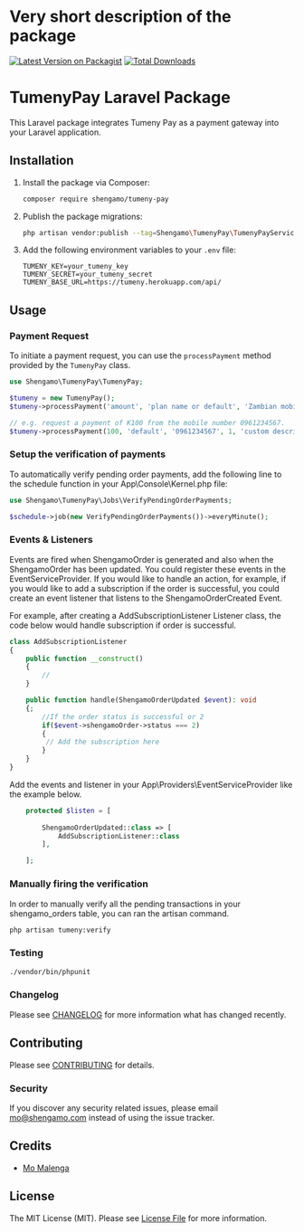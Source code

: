 # Very short description of the package

[![Latest Version on Packagist](https://img.shields.io/packagist/v/shengamo/tumeny-pay.svg?style=flat-square)](https://packagist.org/packages/shengamo/tumeny-pay)
[![Total Downloads](https://img.shields.io/packagist/dt/shengamo/tumeny-pay.svg?style=flat-square)](https://packagist.org/packages/shengamo/tumeny-pay)

# TumenyPay Laravel Package

This Laravel package integrates Tumeny Pay as a payment gateway into your Laravel application.

## Installation

1. Install the package via Composer:

    ```bash
    composer require shengamo/tumeny-pay
    ```

2. Publish the package migrations:

    ```bash
    php artisan vendor:publish --tag=Shengamo\TumenyPay\TumenyPayServiceProvider
    ```

3. Add the following environment variables to your `.env` file:

    ```env
    TUMENY_KEY=your_tumeny_key
    TUMENY_SECRET=your_tumeny_secret
    TUMENY_BASE_URL=https://tumeny.herokuapp.com/api/
    ```

## Usage

### Payment Request

To initiate a payment request, you can use the `processPayment` method provided by the `TumenyPay` class.

```php
use Shengamo\TumenyPay\TumenyPay;

$tumeny = new TumenyPay();
$tumeny->processPayment('amount', 'plan name or default', 'Zambian mobile number', 'quantity of items', 'description');

// e.g. request a payment of K100 from the mobile number 0961234567.
$tumeny->processPayment(100, 'default', '0961234567', 1, 'custom description');
```
### Setup the verification of payments
To automatically verify pending order payments, add the following line to the schedule function in your App\Console\Kernel.php file:

```php
use Shengamo\TumenyPay\Jobs\VerifyPendingOrderPayments;

$schedule->job(new VerifyPendingOrderPayments())->everyMinute();

```

### Events & Listeners
Events are fired when ShengamoOrder is generated and also when the ShengamoOrder has been updated. You could register these events in the EventServiceProvider.
If you would like to handle an action, for example, if you would like to add a subscription if the order is successful, you could create an event listener that listens to the ShengamoOrderCreated Event.

For example, after creating a AddSubscriptionListener Listener class, the code below would handle subscription if order is successful.

```php
class AddSubscriptionListener
{
    public function __construct()
    {
        //
    }

    public function handle(ShengamoOrderUpdated $event): void
    {;
        //If the order status is successful or 2
        if($event->shengamoOrder->status === 2)
        {
         // Add the subscription here
        }
    }
}

```

Add the events and listener in your App\Providers\EventServiceProvider like the example below.

```php
    protected $listen = [
        
        ShengamoOrderUpdated::class => [
            AddSubscriptionListener::class
        ],

    ];
```


### Manually firing the verification

In order to manually verify all the pending transactions in your shengamo_orders table, you can ran the artisan command.

```bash
php artisan tumeny:verify
```

### Testing

```bash
./vendor/bin/phpunit
```

### Changelog

Please see [CHANGELOG](CHANGELOG.md) for more information what has changed recently.

## Contributing

Please see [CONTRIBUTING](CONTRIBUTING.md) for details.

### Security

If you discover any security related issues, please email mo@shengamo.com instead of using the issue tracker.

## Credits

-   [Mo Malenga](https://github.com/shengamo)

## License

The MIT License (MIT). Please see [License File](LICENSE.md) for more information.

